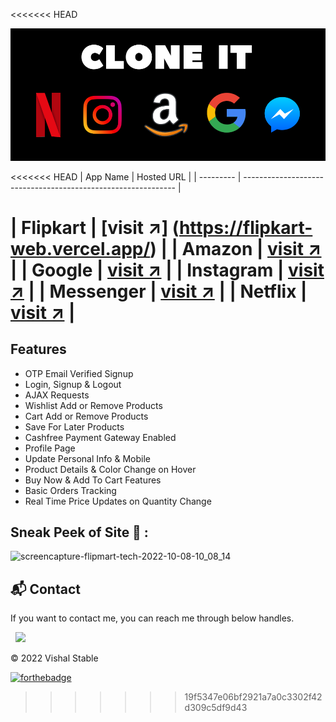 <<<<<<< HEAD
<center>

<img src="./poster.png" alt="amazon Poster"/>

</center>

<<<<<<< HEAD
| App Name  | Hosted URL                                                    |
| --------- | ------------------------------------------------------------- |
 
| Flipkart  | [visit ↗]
(https://flipkart-web.vercel.app/)               |
| Amazon    | [visit ↗](https://clone-9a6c5.firebaseapp.com/)               |
| Google    | [visit ↗](https://clone-d1ff9.web.app/)                       |
| Instagram | [visit ↗](https://instagram-clone-app-4f17f.firebaseapp.com/) |
| Messenger | [visit ↗](https://messanger-clone-6d383.firebaseapp.com/)     |
| Netflix   | [visit ↗](https://netflix-clone-5cd59.firebaseapp.com/)       |
=======

## Features

- OTP Email Verified Signup
- Login, Signup & Logout
- AJAX Requests
- Wishlist Add or Remove Products
- Cart Add or Remove Products
- Save For Later Products
- Cashfree Payment Gateway Enabled
- Profile Page 
- Update Personal Info & Mobile
- Product Details & Color Change on Hover
- Buy Now & Add To Cart Features
- Basic Orders Tracking
- Real Time Price Updates on Quantity Change

## Sneak Peek of Site 🙈 :
<!-- ![home](https://user-images.githubusercontent.com/64949957/136549386-5d3cd8e9-7499-4fe4-8652-8840930febb6.PNG) -->
![screencapture-flipmart-tech-2022-10-08-10_08_14](https://user-images.githubusercontent.com/64949957/136549418-cb4f98cc-7620-4f82-9298-150bb32d64ed.png)

<h2>📬 Contact</h2>

If you want to contact me, you can reach me through below handles.

&nbsp;&nbsp;<a href="https://www.linkedin.com/in/jigar-sable/"><img src="https://www.felberpr.com/wp-content/uploads/linkedin-logo.png" width="30"></img></a>

© 2022 Vishal Stable


[![forthebadge](https://forthebadge.com/images/badges/built-with-love.svg)](https://forthebadge.com)
>>>>>>> 19f5347e06bf2921a7a0c3302f42d309c5df9d43
